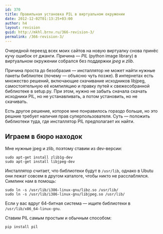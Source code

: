 ```yaml
---
id: 370
title: Правильная установка PIL в виртуальном окружении
date: 2012-12-02T01:13:25+03:00
author: h4
layout: revision
guid: http://mkhl.brnv.ru/366-revision-3/
permalink: /366-revision-3/
---
```

Очередной переезд всех моих сайтов на новую виртуалку снова принёс кучу ошибок от джанги. Причина — _PIL_ (python image library) в виртуальном окружении собрался без поддержки _jpeg_ и _zlib_.

Причина проста до безобразия — инсталлятор не может найти нужные пакеты библиотек (почему — объясню чуть позже). В интернетах есть множество решений, включающие скачивание исходников libjpeg, самостоятельную её компиляцию и правку путей к свежесобранной библиотеке в setup.py. При этом, нужно не забыть сначала скачать исходники PIL, но не устанавливать, а потом установить, но не скачивать.

Есть другое решение, которое мне понравилось гораздо больше, но это решние требует наличия прав суперпользователя. Суть — положить библиотеки туда, где инсталлятор PIL предполагает их найти.

## Играем в бюро находок

Мне нужные jpeg и zlib, поэтому ставим из dev-версии:

    sudo apt-get install zlib1g-dev
    sudo apt-get install libjpeg-dev
    

Инсталлятор считает, что библиотеки будут в `/usr/lib`, однако в Ubutu они лежат совсем в другом каталоге, чтобы никто не расслаблялся. Симлинк нам в помощь:

    sudo ln -s /usr/lib/i386-linux-gnu/libz.so /usr/lib/
    sudo ln -s /usr/lib/i386-linux-gnu/libjpeg.so /usr/lib/
    

Если у вас вдруг 64-битная система — ищите библиотеки в `/usr/lib/x86_64-linux-gnu`.

Ставим PIL самым простым и обычным способом:

    pip install pil